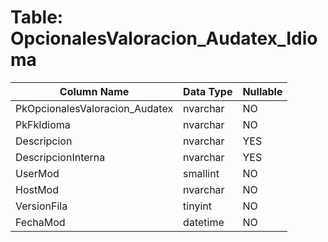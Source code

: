 # Table: OpcionalesValoracion_Audatex_Idioma

| Column Name | Data Type | Nullable |
|-------------|-----------|----------|
| PkOpcionalesValoracion_Audatex | nvarchar | NO |
| PkFkIdioma | nvarchar | NO |
| Descripcion | nvarchar | YES |
| DescripcionInterna | nvarchar | YES |
| UserMod | smallint | NO |
| HostMod | nvarchar | NO |
| VersionFila | tinyint | NO |
| FechaMod | datetime | NO |
